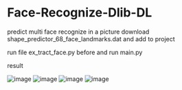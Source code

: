 # Face-Recognize-Dlib-DL

predict multi face recognize in a picture
download  shape_predictor_68_face_landmarks.dat and add to project

run file ex_tract_face.py before
and run main.py

result 


![image](https://user-images.githubusercontent.com/42260182/110148372-54f6c600-7e0f-11eb-8d31-6083ccc17c4d.png)
![image](https://user-images.githubusercontent.com/42260182/110148389-57f1b680-7e0f-11eb-90f9-6e777766a83d.png)
![image](https://user-images.githubusercontent.com/42260182/110148405-5aeca700-7e0f-11eb-9bde-0019fda02d4f.png)
![image](https://user-images.githubusercontent.com/42260182/110148418-5de79780-7e0f-11eb-8373-9cd1bce1b65f.png)
